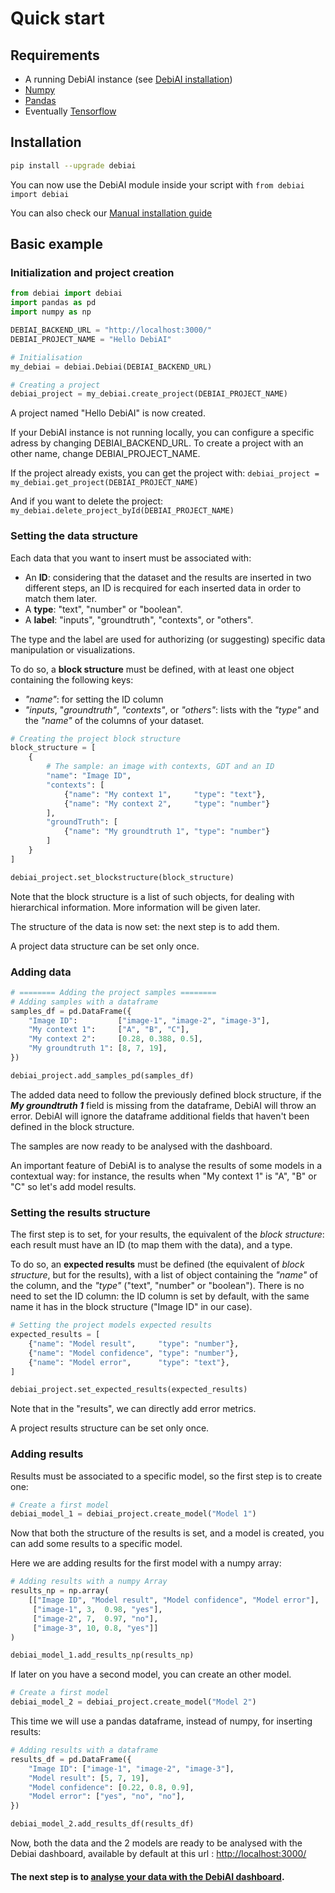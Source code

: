 # Quick start

## Requirements
* A running DebiAI instance (see [DebiAI installation](../../debiai/gettingStarted/installation/README.md))
* [Numpy](https://www.numpy.org/install)
* [Pandas](https://pandas.pydata.org/pandas-docs/stable/install.html)
* Eventually [Tensorflow](https://www.tensorflow.org/install)

## Installation

```bash
pip install --upgrade debiai
```
You can now use the DebiAI module inside your script with `from debiai import debiai`

You can also check our [Manual installation guide](./installation/manual.html)

## Basic example


### Initialization and project creation


```python
from debiai import debiai
import pandas as pd
import numpy as np

DEBIAI_BACKEND_URL = "http://localhost:3000/"
DEBIAI_PROJECT_NAME = "Hello DebiAI"

# Initialisation
my_debiai = debiai.Debiai(DEBIAI_BACKEND_URL)

# Creating a project
debiai_project = my_debiai.create_project(DEBIAI_PROJECT_NAME)
```

A project named "Hello DebiAI" is now created.

If your DebiAI instance is not running locally, you can configure a specific adress by changing DEBIAI_BACKEND_URL. To create a project with an other name, change DEBIAI_PROJECT_NAME.

If the project already exists, you can get the project with: `debiai_project = my_debiai.get_project(DEBIAI_PROJECT_NAME)`

And if you want to delete the project: `my_debiai.delete_project_byId(DEBIAI_PROJECT_NAME)`


### Setting the data structure

Each data that you want to insert must be associated with:
- An **ID**: considering that the dataset and the results are inserted in two different steps, an ID is recquired for each inserted data in order to match them later.
- A **type**: "text", "number" or "boolean".
- A **label**: "inputs", "groundtruth", "contexts", or "others".

The type and the label are used for authorizing (or suggesting) specific data manipulation or visualizations.

To do so, a **block structure** must be defined, with at least one object containing the following keys:
- *"name"*: for setting the ID column
- *"inputs*, "*groundtruth"*, *"contexts"*, or *"others"*: lists with the *"type"* and the *"name"* of the columns of your dataset.


```python
# Creating the project block structure
block_structure = [
    {
        # The sample: an image with contexts, GDT and an ID
        "name": "Image ID",
        "contexts": [
            {"name": "My context 1",     "type": "text"},
            {"name": "My context 2",     "type": "number"}
        ],
        "groundTruth": [
            {"name": "My groundtruth 1", "type": "number"}
        ]
    }
]

debiai_project.set_blockstructure(block_structure)
```

Note that the block structure is a list of such objects, for dealing with hierarchical information. More information will be given later.

The structure of the data is now set: the next step is to add them.

A project data structure can be set only once.

### Adding data

```python
# ======== Adding the project samples ========
# Adding samples with a dataframe
samples_df = pd.DataFrame({
    "Image ID":         ["image-1", "image-2", "image-3"],
    "My context 1":     ["A", "B", "C"],
    "My context 2":     [0.28, 0.388, 0.5],
    "My groundtruth 1": [8, 7, 19],
})

debiai_project.add_samples_pd(samples_df)
```

The added data need to follow the previously defined block structure, if the __*My groundtruth 1*__ field is missing from the dataframe, DebiAI will throw an error. DebiAI will ignore the dataframe additional fields that haven't been defined in the block structure.

The samples are now ready to be analysed with the dashboard.

An important feature of DebiAI is to analyse the results of some models in a contextual way: for instance, the results when "My context 1" is "A", "B" or "C" so let's add model results.

### Setting the results structure

The first step is to set, for your results, the equivalent of the *block structure*: each result must have an ID (to map them with the data), and a type.

To do so, an **expected results** must be defined (the equivalent of *block structure*, but for the results), with a list of object containing the *"name"* of the column, and the *"type"* ("text", "number" or "boolean"). There is no need to set the ID column: the ID column is set by default, with the same name it has in the block structure ("Image ID" in our case).


```python
# Setting the project models expected results
expected_results = [
    {"name": "Model result",     "type": "number"},
    {"name": "Model confidence", "type": "number"},
    {"name": "Model error",      "type": "text"},
]

debiai_project.set_expected_results(expected_results)
```

Note that in the "results", we can directly add error metrics.

A project results structure can be set only once.

### Adding results

Results must be associated to a specific model, so the first step is to create one:

```python
# Create a first model
debiai_model_1 = debiai_project.create_model("Model 1")
```

Now that both the structure of the results is set, and a model is created, you can add some results to a specific model.

Here we are adding results for the first model with a numpy array:

```python
# Adding results with a numpy Array
results_np = np.array(
    [["Image ID", "Model result", "Model confidence", "Model error"],
     ["image-1", 3,  0.98, "yes"],
     ["image-2", 7,  0.97, "no"],
     ["image-3", 10, 0.8, "yes"]]
)

debiai_model_1.add_results_np(results_np)
```

If later on you have a second model, you can create an other model.

```python
# Create a first model
debiai_model_2 = debiai_project.create_model("Model 2")
```

This time we will use a pandas dataframe, instead of numpy, for inserting results:

```python
# Adding results with a dataframe
results_df = pd.DataFrame({
    "Image ID": ["image-1", "image-2", "image-3"],
    "Model result": [5, 7, 19],
    "Model confidence": [0.22, 0.8, 0.9],
    "Model error": ["yes", "no", "no"],
})

debiai_model_2.add_results_df(results_df)
```

Now, both the data and the 2 models are ready to be analysed with the Debiai dashboard, available by default at this url : [http://localhost:3000/](http://localhost:3000/)

#### The next step is to [analyse your data with the DebiAI dashboard](../../dashboard/README.md).
